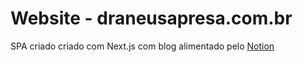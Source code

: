 # Website - draneusapresa.com.br
  SPA criado criado com Next.js com blog alimentado pelo [Notion](https://www.notion.so/)

